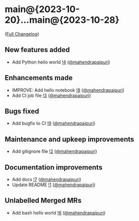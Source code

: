 # main@{2023-10-20}...main@{2023-10-28}

([Full Changelog](https://gitlab.com/mahendrapaipuri/gitlab-activity-tests/-/compare/5c7bebd33d060f6ce954383443c6caff1af4ba10...a6bf475c8bd2a4539b0497107aa61c77a12c534e?from_project_id=51638705&straight=false))

## New features added

- Add Python hello world [!4](https://gitlab.com/mahendrapaipuri/gitlab-activity-tests/-/merge_requests/4) ([@mahendrapaipuri](https://gitlab.com/mahendrapaipuri))

## Enhancements made

- IMPROVE: Add hello notebook [!8](https://gitlab.com/mahendrapaipuri/gitlab-activity-tests/-/merge_requests/8) ([@mahendrapaipuri](https://gitlab.com/mahendrapaipuri))
- Add CI job file [!3](https://gitlab.com/mahendrapaipuri/gitlab-activity-tests/-/merge_requests/3) ([@mahendrapaipuri](https://gitlab.com/mahendrapaipuri))

## Bugs fixed

- Add bugfix to CI [!9](https://gitlab.com/mahendrapaipuri/gitlab-activity-tests/-/merge_requests/9) ([@mahendrapaipuri](https://gitlab.com/mahendrapaipuri))

## Maintenance and upkeep improvements

- Add gitignore file [!2](https://gitlab.com/mahendrapaipuri/gitlab-activity-tests/-/merge_requests/2) ([@mahendrapaipuri](https://gitlab.com/mahendrapaipuri))

## Documentation improvements

- Add docs [!7](https://gitlab.com/mahendrapaipuri/gitlab-activity-tests/-/merge_requests/7) ([@mahendrapaipuri](https://gitlab.com/mahendrapaipuri))
- Update README [!1](https://gitlab.com/mahendrapaipuri/gitlab-activity-tests/-/merge_requests/1) ([@mahendrapaipuri](https://gitlab.com/mahendrapaipuri))

## Unlabelled Merged MRs

- Add bash hello world [!6](https://gitlab.com/mahendrapaipuri/gitlab-activity-tests/-/merge_requests/6) ([@mahendrapaipuri](https://gitlab.com/mahendrapaipuri))